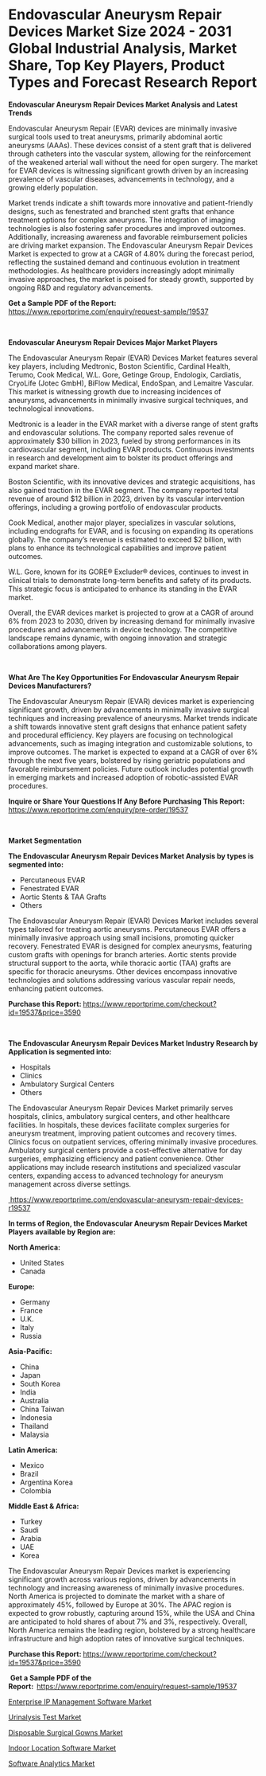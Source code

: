<p><h1>Endovascular Aneurysm Repair Devices Market Size 2024 - 2031 Global Industrial Analysis, Market Share, Top Key Players, Product Types and Forecast Research Report</h1></p><p><strong>Endovascular Aneurysm Repair Devices Market Analysis and Latest Trends</strong></p>
<p><p>Endovascular Aneurysm Repair (EVAR) devices are minimally invasive surgical tools used to treat aneurysms, primarily abdominal aortic aneurysms (AAAs). These devices consist of a stent graft that is delivered through catheters into the vascular system, allowing for the reinforcement of the weakened arterial wall without the need for open surgery. The market for EVAR devices is witnessing significant growth driven by an increasing prevalence of vascular diseases, advancements in technology, and a growing elderly population.</p><p>Market trends indicate a shift towards more innovative and patient-friendly designs, such as fenestrated and branched stent grafts that enhance treatment options for complex aneurysms. The integration of imaging technologies is also fostering safer procedures and improved outcomes. Additionally, increasing awareness and favorable reimbursement policies are driving market expansion. The Endovascular Aneurysm Repair Devices Market is expected to grow at a CAGR of 4.80% during the forecast period, reflecting the sustained demand and continuous evolution in treatment methodologies. As healthcare providers increasingly adopt minimally invasive approaches, the market is poised for steady growth, supported by ongoing R&D and regulatory advancements.</p></p>
<p><strong>Get a Sample PDF of the Report:&nbsp;</strong> <a href="https://www.reportprime.com/enquiry/request-sample/19537?utm_campaign=1845&utm_medium=2&utm_source=Github&utm_content=ia&utm_term=23112024&utm_id=endovascular-aneurysm-repair-devices">https://www.reportprime.com/enquiry/request-sample/19537</a></p>
<p>&nbsp;</p>
<p><strong>Endovascular Aneurysm Repair Devices Major Market Players</strong></p>
<p><p>The Endovascular Aneurysm Repair (EVAR) Devices Market features several key players, including Medtronic, Boston Scientific, Cardinal Health, Terumo, Cook Medical, W.L. Gore, Getinge Group, Endologix, Cardiatis, CryoLife (Jotec GmbH), BiFlow Medical, EndoSpan, and Lemaitre Vascular. This market is witnessing growth due to increasing incidences of aneurysms, advancements in minimally invasive surgical techniques, and technological innovations.</p><p>Medtronic is a leader in the EVAR market with a diverse range of stent grafts and endovascular solutions. The company reported sales revenue of approximately $30 billion in 2023, fueled by strong performances in its cardiovascular segment, including EVAR products. Continuous investments in research and development aim to bolster its product offerings and expand market share.</p><p>Boston Scientific, with its innovative devices and strategic acquisitions, has also gained traction in the EVAR segment. The company reported total revenue of around $12 billion in 2023, driven by its vascular intervention offerings, including a growing portfolio of endovascular products.</p><p>Cook Medical, another major player, specializes in vascular solutions, including endografts for EVAR, and is focusing on expanding its operations globally. The company’s revenue is estimated to exceed $2 billion, with plans to enhance its technological capabilities and improve patient outcomes.</p><p>W.L. Gore, known for its GORE® Excluder® devices, continues to invest in clinical trials to demonstrate long-term benefits and safety of its products. This strategic focus is anticipated to enhance its standing in the EVAR market.</p><p>Overall, the EVAR devices market is projected to grow at a CAGR of around 6% from 2023 to 2030, driven by increasing demand for minimally invasive procedures and advancements in device technology. The competitive landscape remains dynamic, with ongoing innovation and strategic collaborations among players.</p></p>
<p>&nbsp;</p>
<p><strong>What Are The Key Opportunities For Endovascular Aneurysm Repair Devices Manufacturers?</strong></p>
<p><p>The Endovascular Aneurysm Repair (EVAR) devices market is experiencing significant growth, driven by advancements in minimally invasive surgical techniques and increasing prevalence of aneurysms. Market trends indicate a shift towards innovative stent graft designs that enhance patient safety and procedural efficiency. Key players are focusing on technological advancements, such as imaging integration and customizable solutions, to improve outcomes. The market is expected to expand at a CAGR of over 6% through the next five years, bolstered by rising geriatric populations and favorable reimbursement policies. Future outlook includes potential growth in emerging markets and increased adoption of robotic-assisted EVAR procedures.</p></p>
<p><strong>Inquire or Share Your Questions If Any Before Purchasing This Report:</strong> <a href="https://www.reportprime.com/enquiry/pre-order/19537?utm_campaign=1845&utm_medium=2&utm_source=Github&utm_content=ia&utm_term=23112024&utm_id=endovascular-aneurysm-repair-devices">https://www.reportprime.com/enquiry/pre-order/19537</a></p>
<p>&nbsp;</p>
<p><strong>Market Segmentation</strong></p>
<p><strong>The Endovascular Aneurysm Repair Devices Market Analysis by types is segmented into:</strong></p>
<p><ul><li>Percutaneous EVAR</li><li>Fenestrated EVAR</li><li>Aortic Stents & TAA Grafts</li><li>Others</li></ul></p>
<p><p>The Endovascular Aneurysm Repair (EVAR) Devices Market includes several types tailored for treating aortic aneurysms. Percutaneous EVAR offers a minimally invasive approach using small incisions, promoting quicker recovery. Fenestrated EVAR is designed for complex aneurysms, featuring custom grafts with openings for branch arteries. Aortic stents provide structural support to the aorta, while thoracic aortic (TAA) grafts are specific for thoracic aneurysms. Other devices encompass innovative technologies and solutions addressing various vascular repair needs, enhancing patient outcomes.</p></p>
<p><strong>Purchase this Report:&nbsp;</strong><a href="https://www.reportprime.com/checkout?id=19537&price=3590&utm_campaign=1845&utm_medium=2&utm_source=Github&utm_content=ia&utm_term=23112024&utm_id=endovascular-aneurysm-repair-devices">https://www.reportprime.com/checkout?id=19537&price=3590</a></p>
<p>&nbsp;</p>
<p><strong>The Endovascular Aneurysm Repair Devices Market Industry Research by Application is segmented into:</strong></p>
<p><ul><li>Hospitals</li><li>Clinics</li><li>Ambulatory Surgical Centers</li><li>Others</li></ul></p>
<p><p>The Endovascular Aneurysm Repair Devices Market primarily serves hospitals, clinics, ambulatory surgical centers, and other healthcare facilities. In hospitals, these devices facilitate complex surgeries for aneurysm treatment, improving patient outcomes and recovery times. Clinics focus on outpatient services, offering minimally invasive procedures. Ambulatory surgical centers provide a cost-effective alternative for day surgeries, emphasizing efficiency and patient convenience. Other applications may include research institutions and specialized vascular centers, expanding access to advanced technology for aneurysm management across diverse settings.</p></p>
<p><a href="https://www.reportprime.com/endovascular-aneurysm-repair-devices-r19537?utm_campaign=1845&utm_medium=2&utm_source=Github&utm_content=ia&utm_term=23112024&utm_id=endovascular-aneurysm-repair-devices">&nbsp;https://www.reportprime.com/endovascular-aneurysm-repair-devices-r19537</a></p>
<p><strong>In terms of Region, the Endovascular Aneurysm Repair Devices Market Players available by Region are:</strong></p>
<p>
    <p> <strong> North America: </strong>
        <ul>
            <li>United States</li>
            <li>Canada</li>
        </ul>
        </p> 
    <p> <strong> Europe: </strong>
        <ul>
            <li>Germany</li>
            <li>France</li>
            <li>U.K.</li>
            <li>Italy</li>
            <li>Russia</li>
        </ul>
        </p> 
    <p> <strong> Asia-Pacific: </strong>
        <ul>
            <li>China</li>
            <li>Japan</li>
            <li>South Korea</li>
            <li>India</li>
            <li>Australia</li>
            <li>China Taiwan</li>
            <li>Indonesia</li>
            <li>Thailand</li>
            <li>Malaysia</li>
        </ul>
        </p> 
    <p> <strong> Latin America: </strong>
        <ul>
            <li>Mexico</li>
            <li>Brazil</li>
            <li>Argentina Korea</li>
            <li>Colombia</li>
        </ul>
        </p> 
    <p> <strong> Middle East & Africa: </strong>
        <ul>
            <li>Turkey</li>
            <li>Saudi</li>
            <li>Arabia</li>
            <li>UAE</li>
            <li>Korea</li>
        </ul>
    </p>
    </p>
<p><p>The Endovascular Aneurysm Repair Devices market is experiencing significant growth across various regions, driven by advancements in technology and increasing awareness of minimally invasive procedures. North America is projected to dominate the market with a share of approximately 45%, followed by Europe at 30%. The APAC region is expected to grow robustly, capturing around 15%, while the USA and China are anticipated to hold shares of about 7% and 3%, respectively. Overall, North America remains the leading region, bolstered by a strong healthcare infrastructure and high adoption rates of innovative surgical techniques.</p></p>
<p><strong>Purchase this Report: </strong><a href="https://www.reportprime.com/checkout?id=19537&price=3590&utm_campaign=1845&utm_medium=2&utm_source=Github&utm_content=ia&utm_term=23112024&utm_id=endovascular-aneurysm-repair-devices">https://www.reportprime.com/checkout?id=19537&price=3590</a></p>
<p>&nbsp;<strong>Get a Sample PDF of the Report:&nbsp;&nbsp;</strong><a href="https://www.reportprime.com/enquiry/request-sample/19537?utm_campaign=1845&utm_medium=2&utm_source=Github&utm_content=ia&utm_term=23112024&utm_id=endovascular-aneurysm-repair-devices">https://www.reportprime.com/enquiry/request-sample/19537</a></p>
<p><strong></strong></p>
<p><p><a href="https://issuu.com/reportprime-2/docs/enterprise-ip-management-software-m_5ab8d360819aa8?utm_campaign=1845&utm_medium=2&utm_source=Github&utm_content=ia&utm_term=23112024&utm_id=endovascular-aneurysm-repair-devices">Enterprise IP Management Software Market</a></p><p><a href="https://www.linkedin.com/pulse/urinalysis-test-market-forecast-projected-growth-revenue-cagr-siwxe?utm_campaign=1845&utm_medium=2&utm_source=Github&utm_content=ia&utm_term=23112024&utm_id=endovascular-aneurysm-repair-devices">Urinalysis Test Market</a></p><p><a href="https://github.com/RickHolmes3/Market-Research-Report-List-7/blob/main/disposable-surgical-gowns-market.md?utm_campaign=1845&utm_medium=2&utm_source=Github&utm_content=ia&utm_term=23112024&utm_id=endovascular-aneurysm-repair-devices">Disposable Surgical Gowns Market</a></p><p><a href="https://issuu.com/reportprime-2/docs/indoor-location-software-market-siz_6d7b371c7942e9?utm_campaign=1845&utm_medium=2&utm_source=Github&utm_content=ia&utm_term=23112024&utm_id=endovascular-aneurysm-repair-devices">Indoor Location Software Market</a></p><p><a href="https://www.linkedin.com/pulse/revenue-analysis-demand-forecast-software-analytics-108-cagr-khg8e?utm_campaign=1845&utm_medium=2&utm_source=Github&utm_content=ia&utm_term=23112024&utm_id=endovascular-aneurysm-repair-devices">Software Analytics Market</a></p></p>